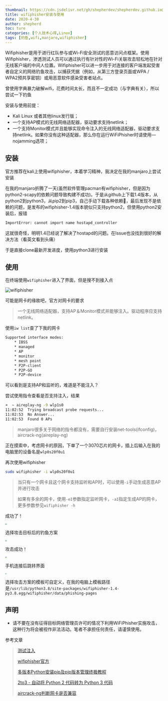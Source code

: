 ```yaml
---
thumbnail: https://cdn.jsdelivr.net/gh/shepherdev/shepherdev.github.io@hexo/static/article/thumbnail/network.jpg
title: wifiphisher安装与使用
date: 2020-4-30
author: shepherd
toc: ture
categories: [个人技术心得,Linux]
tags: [钓鱼,wifi,manjaro,wifiphisher]
---
```


Wifiphisher是用于进行红队参与或Wi-Fi安全测试的恶意访问点框架。使用Wifiphisher，渗透测试人员可以通过执行有针对性的Wi-Fi关联攻击轻松地在针对无线客户端的中间人位置。Wifiphisher可以进一步用于对连接的客户端发起受害者自定义的网络钓鱼攻击，以捕获凭据（例如，从第三方登录页面或WPA / WPA2预共享密钥）或用恶意软件感染受害者站点。

<!-- more -->

曾使用字典暴力破解wifi，花费时间太长，而且不一定成功（与字典有关），所以尝试一下钓鱼

安装与使用前提：

- Kali Linux 或者其他linux发行版；
- 一个支持AP模式的无线网络适配器，驱动要求支持netlink；
- 一个支持Monitor模式并且能够实现命令注入的无线网络适配器，驱动要求支持netlink。如果你没有这种适配器，那么你在运行WiFiPhisher时请使用—nojamming选项；

## 安装

官方推荐在kali上使用wifiphisher，本着学习精神，我决定在我的manjaro上尝试安装

在我的manjaro折腾了一天(虽然软件管理pacman有wifiphisher，但是因为python2-scapy的依赖问题导致构建不成功)。于是从github上下载1.4版本，从python2到python3，从pip2到pip3，自己手动下载各种依赖:angel:，最后发现不是依赖的问题，是发布的wifiphisher-1.4版本貌似只支持python2，但使用python2安装后，报错

```bash
ImportError: cannot import name hostapd_controller
```

这就很奇怪，明明1.4已经说了解决了hostapd的问题。在lssue也没找到很好的解决方法（看英文看到头痛）

于是直接clone最新开发进度，使用python3进行安装

## 使用

在终端使用`wifiphisher`进入了界面，但是搜不到接入点

![wifiphisher](https://cdn.jsdelivr.net/gh/shepherdev/shepherdev.github.io@hexo/static/article/2020/wifiphisher.png)

可能是网卡的缘故吧，官方对网卡的要求

> 一个无线网络适配器，支持AP＆Monitor模式并能够注入。驱动程序应支持netlink。

使用`iw list`查了下我的网卡

```bash
Supported interface modes:
    * IBSS
    * managed
    * AP
    * monitor
    * mesh point
    * P2P-client
    * P2P-GO
    * P2P-device
```

可以看到是支持AP和监听的，难道是不能注入？

尝试使用指令查看是否支持注入，结果

```bash
➜  ~ aireplay-ng -9 wlp1s0      
11:02:52  Trying broadcast probe requests...
11:02:53  No Answer...
11:02:53  Found 0 APs
```

> manjaro很多关于网络的指令都没有，需要自行安装net-tools(ifconfig)，aircrack-ng(aireplay-ng)

正在摸索中，考虑网卡的原因，下单了一个3070芯片的网卡，插上后输入在我的电脑里的设备名是`wlp0s20f0u1`

再次使用wifiphisher

```bash
sudo wifiphisher -i wlp0s20f0u1
```

> 当只有一个网卡且这个网卡支持监听和AP时，可以使用`-i`手动生成恶意AP并进行攻击
>
> 如果有多余的网卡，使用`-eI`参数指定监听网卡，`-aI`指定生成AP的网卡，更多参数参见`wifiphisher -h`

成功了！

<img src="https://cdn.jsdelivr.net/gh/shepherdev/shepherdev.github.io@hexo/static/article/2020/wifiphisher-ap.png" style="zoom:33%;" />

选择攻击目标后的钓鱼方案

<img src="https://cdn.jsdelivr.net/gh/shepherdev/shepherdev.github.io@hexo/static/article/2020/wifiphisher-phis.png" style="zoom:33%;" />

攻击成功！

<img src="https://cdn.jsdelivr.net/gh/shepherdev/shepherdev.github.io@hexo/static/article/2020/wifiphisher-phis2.png" style="zoom: 33%;" />

手机连接后跳转界面

<img src="https://cdn.jsdelivr.net/gh/shepherdev/shepherdev.github.io@hexo/static/article/2020/wifiphisher-moban.png" style="zoom: 25%;" />

选择攻击方案的模板可自定义，在我的电脑上模板路径是`/usr/lib/python3.8/site-packages/wifiphisher-1.4-py3.8.egg/wifiphisher/data/phishing-pages`

## 声明

- 请不要在没有征得目标网络管理员许可的情况下利用WiFiPhisher实施攻击，这种行为将会被视作非法活动。笔者不承担任何责任，请谨慎使用。

参考文章

> [测试注入](https://blog.csdn.net/qq_28208251/article/details/48086249)
>
> [wifiphisher官方](https://wifiphisher.readthedocs.io/en/latest/?badge=latest)
>
> [多版本Python安装pip及pip版本管理终极教程](https://zhuanlan.zhihu.com/p/37473690)
>
> [2to3 - 自动将 Python 2 代码转为 Python 3 代码](https://docs.python.org/zh-cn/3/library/2to3.html)
>
> [aircrack-ng判断网卡是否兼容](https://www.aircrack-ng.org/doku.php?id=compatible_cards)

